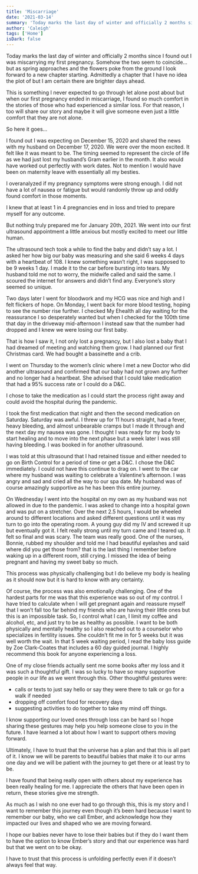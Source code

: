 ```yaml
---
title: 'Miscarriage'
date: '2021-03-14'
summary: 'Today marks the last day of winter and officially 2 months since I found out I was miscarrying my first pregnancy. Somehow the two seem to coincide…but as spring approaches and the flowers poke from the ground I look forward to a new chapter starting. Admittedly a chapter that I have no idea the plot of but I am certain there are brighter days ahead.'
author: 'Caleigh'
tags: ['Home']
isDark: false
---
```


Today marks the last day of winter and officially 2 months since I found out I was miscarrying my first pregnancy. Somehow the two seem to coincide... but as spring approaches and the flowers poke from the ground I look forward to a new chapter starting. Admittedly a chapter that I have no idea the plot of but I am certain there are brighter days ahead.

This is something I never expected to go through let alone post about but when our first pregnancy ended in miscarriage, I found so much comfort in the stories of those who had experienced a similar loss. For that reason, I too will share our story and maybe it will give someone even just a little comfort that they are not alone.

So here it goes…

I found out I was expecting on December 15, 2020 and shared the news with my husband on December 17, 2020. We were over the moon excited. It felt like it was meant to be. The timing seemed to represent the circle of life as we had just lost my husband’s Gram earlier in the month. It also would have worked out perfectly with work dates. Not to mention I would have been on maternity leave with essentially all my besties.

I overanalyzed if my pregnancy symptoms were strong enough. I did not have a lot of nausea or fatigue but would randomly throw up and oddly found comfort in those moments.

I knew that at least 1 in 4 pregnancies end in loss and tried to prepare myself for any outcome.

But nothing truly prepared me for January 20th, 2021. We went into our first ultrasound appointment a little anxious but mostly excited to meet our little human.

The ultrasound tech took a while to find the baby and didn’t say a lot. I asked her how big our baby was measuring and she said 6 weeks 4 days with a heartbeat of 108. I knew something wasn’t right, I was supposed to be 9 weeks 1 day. I made it to the car before bursting into tears. My husband told me not to worry, the midwife called and said the same. I scoured the internet for answers and didn’t find any. Everyone’s story seemed so unique.

Two days later I went for bloodwork and my HCG was nice and high and I felt flickers of hope. On Monday, I went back for more blood testing, hoping to see the number rise further. I checked My Ehealth all day waiting for the reassurance I so desperately wanted but when I checked for the 100th time that day in the driveway mid-afternoon I instead saw that the number had dropped and I knew we were losing our first baby.

That is how I saw it, I not only lost a pregnancy, but I also lost a baby that I had dreamed of meeting and watching them grow. I had planned our first Christmas card. We had bought a bassinette and a crib.

I went on Thursday to the women’s clinic where I met a new Doctor who did another ultrasound and confirmed that our baby had not grown any further and no longer had a heartbeat. She advised that I could take medication that had a 95% success rate or I could do a D&C.

I chose to take the medication as I could start the process right away and could avoid the hospital during the pandemic.

I took the first medication that night and then the second medication on Saturday. Saturday was awful. I threw up for 11 hours straight, had a fever, heavy bleeding, and almost unbearable cramps but I made it through and the next day my nausea was gone. I thought I was ready for my body to start healing and to move into the next phase but a week later I was still having bleeding. I was booked in for another ultrasound.

I was told at this ultrasound that I had retained tissue and either needed to go on Birth Control for a period of time or get a D&C. I chose the D&C immediately. I could not have this continue to drag on. I went to the car where my husband was waiting to celebrate a Valentine’s afternoon. I was angry and sad and cried all the way to our spa date. My husband was of course amazingly supportive as he has been this entire journey.

On Wednesday I went into the hospital on my own as my husband was not allowed in due to the pandemic. I was asked to change into a hospital gown and was put on a stretcher. Over the next 2.5 hours, I would be wheeled around to different locations and asked different questions until it was my turn to go into the operating room. A young guy did my IV and screwed it up but eventually got it. I felt really strong until my turn came and I teared up. It felt so final and was scary. The team was really good. One of the nurses, Bonnie, rubbed my shoulder and told me I had beautiful eyelashes and said where did you get those from? that is the last thing I remember before waking up in a different room, still crying. I missed the idea of being pregnant and having my sweet baby so much.

This process was physically challenging but I do believe my body is healing as it should now but it is hard to know with any certainty.

Of course, the process was also emotionally challenging. One of the hardest parts for me was that this experience was so out of my control. I have tried to calculate when I will get pregnant again and reassure myself that I won’t fall too far behind my friends who are having their little ones but this is an impossible task. So, I control what I can, I limit my coffee and alcohol, etc, and just try to be as healthy as possible. I want to be both physically and mentally healthy so I also reached out to a counselor who specializes in fertility issues. She couldn’t fit me in for 5 weeks but it was well worth the wait. In that 5 week waiting period, I read the baby loss guide by Zoe Clark-Coates that includes a 60 day guided journal. I highly recommend this book for anyone experiencing a loss.

One of my close friends actually sent me some books after my loss and it was such a thoughtful gift. I was so lucky to have so many supportive people in our life as we went through this. Other thoughtful gestures were:

- calls or texts to just say hello or say they were there to talk or go for a walk if needed
- dropping off comfort food for recovery days
- suggesting activities to do together to take my mind off things.

I know supporting our loved ones through loss can be hard so I hope sharing these gestures may help you help someone close to you in the future. I have learned a lot about how I want to support others moving forward.

Ultimately, I have to trust that the universe has a plan and that this is all part of it. I know we will be parents to beautiful babies that make it to our arms one day and we will be patient with the journey to get there or at least try to be.

I have found that being really open with others about my experience has been really healing for me. I appreciate the others that have been open in return, these stories give me strength.

As much as I wish no one ever had to go through this, this is my story and I want to remember this journey even though it’s been hard because I want to remember our baby, who we call Ember, and acknowledge how they impacted our lives and shaped who we are moving forward.

I hope our babies never have to lose their babies but if they do I want them to have the option to know Ember’s story and that our experience was hard but that we went on to be okay.

I have to trust that this process is unfolding perfectly even if it doesn’t always feel that way.